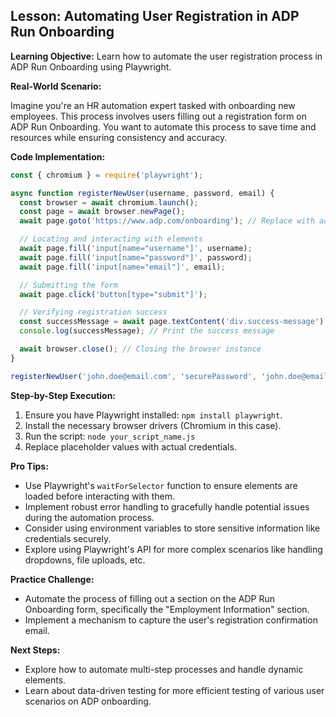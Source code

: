 
## Lesson: Automating User Registration in ADP Run Onboarding

**Learning Objective:** Learn how to automate the user registration process in ADP Run Onboarding using Playwright. 

**Real-World Scenario:**

Imagine you're an HR automation expert tasked with onboarding new employees. This process involves users filling out a registration form on ADP Run Onboarding. You want to automate this process to save time and resources while ensuring consistency and accuracy. 

**Code Implementation:**

```javascript
const { chromium } = require('playwright');

async function registerNewUser(username, password, email) {
  const browser = await chromium.launch();
  const page = await browser.newPage();
  await page.goto('https://www.adp.com/onboarding'); // Replace with actual URL

  // Locating and interacting with elements
  await page.fill('input[name="username"]', username); 
  await page.fill('input[name="password"]', password);
  await page.fill('input[name="email"]', email);

  // Submitting the form
  await page.click('button[type="submit"]');

  // Verifying registration success
  const successMessage = await page.textContent('div.success-message');
  console.log(successMessage); // Print the success message

  await browser.close(); // Closing the browser instance
}

registerNewUser('john.doe@email.com', 'securePassword', 'john.doe@email.com'); 
```

 **Step-by-Step Execution:**
 1. Ensure you have Playwright installed: `npm install playwright`.
 2. Install the necessary browser drivers (Chromium in this case).
 3. Run the script: `node your_script_name.js`
 4. Replace placeholder values with actual credentials.

**Pro Tips:**
- Use Playwright's `waitForSelector` function to ensure elements are loaded before interacting with them.
- Implement robust error handling to gracefully handle potential issues during the automation process.
- Consider using environment variables to store sensitive information like credentials securely.
- Explore using Playwright's API for more complex scenarios like handling dropdowns, file uploads, etc.

**Practice Challenge:**

- Automate the process of filling out a section on the ADP Run Onboarding form, specifically the "Employment Information" section.
- Implement a mechanism to capture the user's registration confirmation email. 

**Next Steps:**


- Explore how to automate multi-step processes and handle dynamic elements.
- Learn about data-driven testing for more efficient testing of various user scenarios on ADP onboarding.



